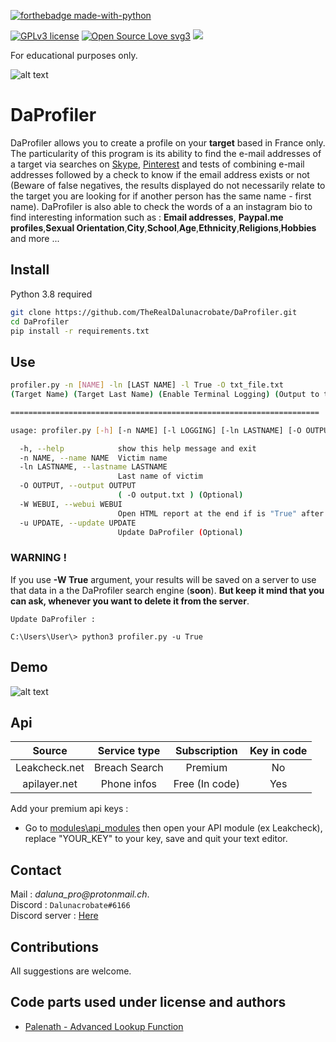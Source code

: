 [![forthebadge made-with-python](http://ForTheBadge.com/images/badges/made-with-python.svg)](https://www.python.org/)

[![GPLv3 license](https://img.shields.io/badge/License-GPLv3-blue.svg)](http://perso.crans.org/besson/LICENSE.html) [![Open Source Love svg3](https://badges.frapsoft.com/os/v3/open-source.svg?v=103)](https://github.com/TheRealDalunacrobate/daprofiler)
![](https://visitor-badge.laobi.icu/badge?page_id=TheRealDalunacrobate.daprofiler)

For educational purposes only.

![alt text](https://i.ibb.co/1vbRgZm/banner.png)
# DaProfiler

DaProfiler allows you to create a profile on your **target** based in France only.
The particularity of this program is its ability to find the e-mail addresses of a target via searches on [Skype](https://www.skype.com/), [Pinterest](https://www.pinterest.com) and tests of combining e-mail addresses followed by a check to know if the email address exists or not (Beware of false negatives, the results displayed do not necessarily relate to the target you are looking for if another person has the same name - first name). DaProfiler is also able to check the words of a an instagram bio to find interesting information such as : **Email addresses**, **Paypal.me profiles**,**Sexual Orientation**,**City**,**School**,**Age**,**Ethnicity**,**Religions**,**Hobbies** and more ...

## Install

Python 3.8 required
```bash
git clone https://github.com/TheRealDalunacrobate/DaProfiler.git
cd DaProfiler
pip install -r requirements.txt
```
## Use

```bash
profiler.py -n [NAME] -ln [LAST NAME] -l True -O txt_file.txt
(Target Name) (Target Last Name) (Enable Terminal Logging) (Output to txt_file.txt)

=====================================================================

usage: profiler.py [-h] [-n NAME] [-l LOGGING] [-ln LASTNAME] [-O OUTPUT]

  -h, --help            show this help message and exit
  -n NAME, --name NAME  Victim name
  -ln LASTNAME, --lastname LASTNAME
                        Last name of victim
  -O OUTPUT, --output OUTPUT
                        ( -O output.txt ) (Optional)
  -W WEBUI, --webui WEBUI
                        Open HTML report at the end if is "True" after excecution (Optional)
  -u UPDATE, --update UPDATE
                        Update DaProfiler (Optional)
```
### WARNING !
If you use **-W True** argument, your results will be saved on a server to use that data in a the DaProfiler search engine (**soon**). **But keep it mind that you can ask, whenever you want to delete it from the server**.
```
Update DaProfiler : 

C:\Users\User\> python3 profiler.py -u True
```

## Demo
![alt text](https://i.ibb.co/XSzG90S/Capture-censored.jpg)

## Api
| Source | Service type | Subscription | Key in code |
| :---: | :---: | :---: | :---: |
| Leakcheck.net | Breach Search | Premium | No | 
| apilayer.net | Phone infos | Free (In code) | Yes |

Add your premium api keys :
+ Go to [modules\api_modules](https://github.com/TheRealDalunacrobate/DaProfiler/tree/main/modules/api_modules) then open your API module (ex Leakcheck), replace "YOUR_KEY" to your key, save and quit your text editor.

## Contact
Mail : _daluna_pro@protonmail.ch_. <br>
Discord : `Dalunacrobate#6166` <br>
Discord server : [Here](https://discord.gg/4h57QSsEYa)


## Contributions
All suggestions are welcome.

## Code parts used under license and authors
+ [Palenath - Advanced Lookup Function](https://github.com/megadose/toutatis)
